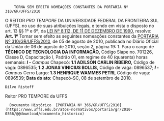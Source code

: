         TORNA SEM EFEITO NOMEAÇÕES CONSTANTES DA PORTARIA Nº 310/GR/UFFS/2010  

 O REITOR *PRO TEMPORE*  DA UNIVERSIDADE FEDERAL DA FRONTEIRA SUL (UFFS), no uso de suas atribuições legais, e tendo em vista o disposto no art. 13 §§ 1º e 6º, da [LEI Nº 8.112, DE 11 DE DEZEMBRO DE 1990](http://www.planalto.gov.br/ccivil_03/LEIS/L8112cons.htm), resolve:   **Art. 1º**  Tornar sem efeito as seguintes nomeações constantes da [PORTARIA Nº 310/GR/UFFS/2010](https://www.uffs.edu.br/atos-normativos/portaria/gr/2010-0310), de 05 de agosto de 2010, publicada no Diário Oficial da União de 06 de agosto de 2010, seção 2, página 19: 1. Para o cargo de **TÉCNICO DE TECNOLOGIA DA INFORMAÇÃO,** Código Siape no. 701226, Classe D, Capacitação I, Padrão 01, em regime de 40 (quarenta) horas semanais:  ***I -**  Campus*  Chapecó: **1.1 ADILSON CARLIN RIBEIRO,** Código de vaga: 0896535; **1.2 JONAS VINICIUS BOLLIS,**  Código de vaga: 0896537;  ***I -**  Campus*  Cerro Largo: **1.3 HENRIQUE WAMMES PETRI,** Código de vaga: 0896539;      **Data do ato:** Chapecó-SC, 08 de setembro de 2010.   
 

    Dilvo Ristoff   
 Reitor PRO TEMPORE da UFFS 

      Documento Histórico  [PORTARIA Nº 366/GR/UFFS/2010](https://www.uffs.edu.br/atos-normativos/portaria/gr/2010-0366/@@download/documento_historico)     
      